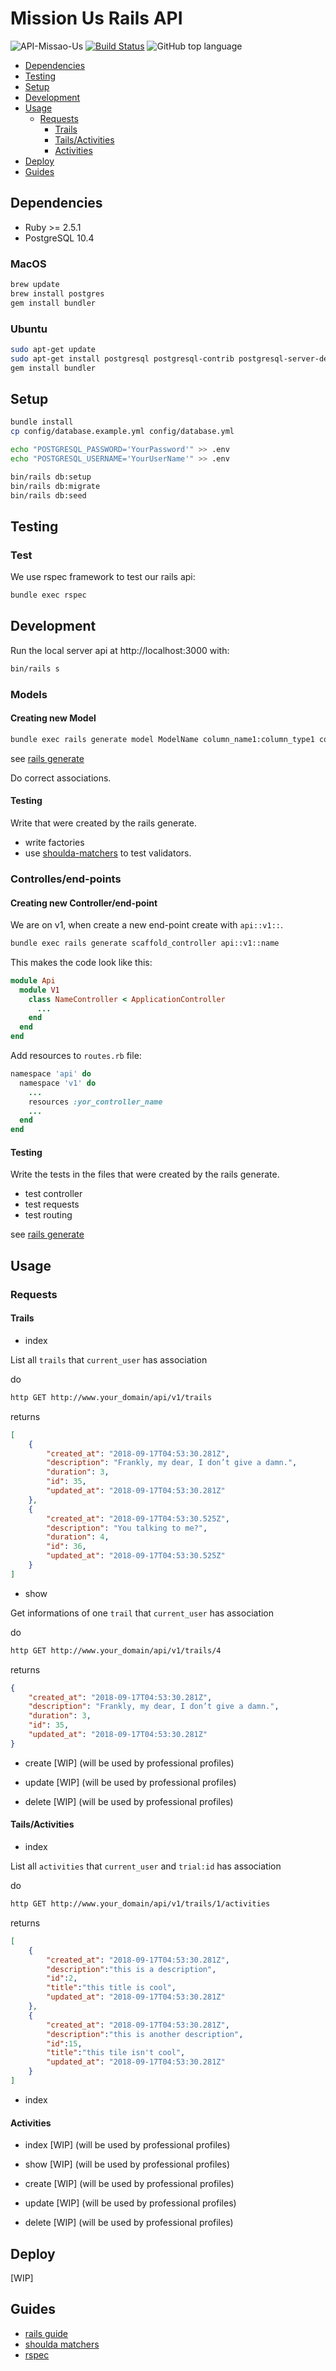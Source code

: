 # Mission Us Rails API

![API-Missao-Us](https://img.shields.io/badge/MissionUs-Backend-blue.svg)
[![Build Status](https://travis-ci.org/babelsh/mission-us-backend.svg?branch=master)](https://travis-ci.org/babelsh/mission-us-backend)
![GitHub top language](https://img.shields.io/github/languages/top/babelsh/mission-us-backend.svg)

- [Dependencies](#dependencies)
- [Testing](#testing)
- [Setup](#setup)
- [Development](#development)
- [Usage](#usage)
  - [Requests](#requests)
    - [Trails](#trails)
    - [Tails/Activities](#tails/activities)
    - [Activities](#activities)
- [Deploy](#deploy)
- [Guides](#guides)

## Dependencies

- Ruby >= 2.5.1
- PostgreSQL 10.4

### MacOS

```sh
brew update
brew install postgres
gem install bundler
```

### Ubuntu

```sh
sudo apt-get update
sudo apt-get install postgresql postgresql-contrib postgresql-server-dev-all cmake
gem install bundler
```

## Setup

```sh
bundle install
cp config/database.example.yml config/database.yml

echo "POSTGRESQL_PASSWORD='YourPassword'" >> .env
echo "POSTGRESQL_USERNAME='YourUserName'" >> .env

bin/rails db:setup
bin/rails db:migrate
bin/rails db:seed
```

## Testing

### Test

We use rspec framework to test our rails api:

```sh
bundle exec rspec
```

## Development

Run the local server api at http://localhost:3000 with:

```sh
bin/rails s
```

### Models

#### Creating new Model

```sh
bundle exec rails generate model ModelName column_name1:column_type1 column_name1:column_type1 ... column_name1:column_type1
```

see [rails generate](https://guides.rubyonrails.org/command_line.html#rails-generate)

Do correct associations.

#### Testing

Write that were created by the rails generate.

- write factories
- use [shoulda-matchers](https://github.com/thoughtbot/shoulda-matchers) to test validators.


### Controlles/end-points

#### Creating new Controller/end-point

We are on v1, when create a new end-point create with `api::v1::`.

```sh
bundle exec rails generate scaffold_controller api::v1::name
```

This makes the code look like this:

```rb
module Api
  module V1
    class NameController < ApplicationController
      ...
    end
  end
end
```

Add resources to `routes.rb` file:

```rb
namespace 'api' do
  namespace 'v1' do
    ...
    resources :yor_controller_name
    ...
  end
end
```

#### Testing

Write the tests in the files that were created by the rails generate.

- test controller
- test requests
- test routing

see [rails generate](https://guides.rubyonrails.org/command_line.html#rails-generate)

## Usage

### Requests

#### Trails

- index

List all `trails` that `current_user` has association

do

```sh
http GET http://www.your_domain/api/v1/trails
```

returns

```json
[
    {
        "created_at": "2018-09-17T04:53:30.281Z",
        "description": "Frankly, my dear, I don’t give a damn.",
        "duration": 3,
        "id": 35,
        "updated_at": "2018-09-17T04:53:30.281Z"
    },
    {
        "created_at": "2018-09-17T04:53:30.525Z",
        "description": "You talking to me?",
        "duration": 4,
        "id": 36,
        "updated_at": "2018-09-17T04:53:30.525Z"
    }
]
```

- show

Get informations of one `trail` that `current_user` has association

do

```sh
http GET http://www.your_domain/api/v1/trails/4
```

returns

```json
{
    "created_at": "2018-09-17T04:53:30.281Z",
    "description": "Frankly, my dear, I don’t give a damn.",
    "duration": 3,
    "id": 35,
    "updated_at": "2018-09-17T04:53:30.281Z"
}
```

- create [WIP] (will be used by professional profiles)

- update [WIP] (will be used by professional profiles)

- delete [WIP] (will be used by professional profiles)

#### Tails/Activities

- index

List all `activities` that `current_user` and `trial:id` has association

do

```sh
http GET http://www.your_domain/api/v1/trails/1/activities
```

returns

```json
[
    {
        "created_at": "2018-09-17T04:53:30.281Z",
        "description":"this is a description",
        "id":2,
        "title":"this title is cool",
        "updated_at": "2018-09-17T04:53:30.281Z"
    },
    {
        "created_at": "2018-09-17T04:53:30.281Z",
        "description":"this is another description",
        "id":15,
        "title":"this tile isn't cool",
        "updated_at": "2018-09-17T04:53:30.281Z"
    }
]
```

- index

#### Activities

- index [WIP] (will be used by professional profiles)

- show [WIP] (will be used by professional profiles)

- create [WIP] (will be used by professional profiles)

- update [WIP] (will be used by professional profiles)

- delete [WIP] (will be used by professional profiles)

## Deploy

[WIP]

## Guides

- [rails guide](https://api.rubyonrails.org/)
- [shoulda matchers](https://github.com/thoughtbot/shoulda-matchers)
- [rspec](https://github.com/rspec/rspec-rails)
